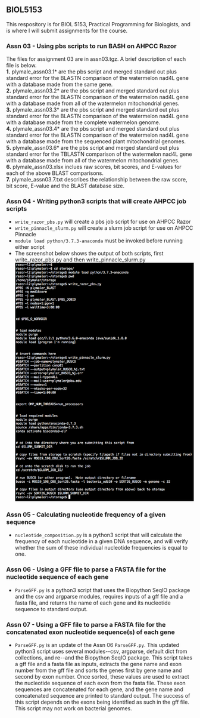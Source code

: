 ## BIOL5153
This respository is for BIOL 5153, Practical Programming for Biologists, and is where I will submit assignments for the course.

### Assn 03 - Using pbs scripts to run BASH on AHPCC Razor  
The files for assignment 03 are in assn03.tgz.  A brief description of each file is below.  
**1.** plymale_assn03.1* are the pbs script and merged standard out plus standard error for the BLASTN comparison of the watermelon nad4L gene with a database made from the same gene.  
**2.** plymale_assn03.2* are the pbs script and merged standard out plus standard error for the BLASTN comparison of the watermelon nad4L gene with a database made from all of the watermelon mitochondrial genes.  
**3.** plymale_assn03.3* are the pbs script and merged standard out plus standard error for the BLASTN comparison of the watermelon nad4L gene with a database made from the complete watermelon genome.  
**4.** plymale_assn03.4* are the pbs script and merged standard out plus standard error for the BLASTN comparison of the watermelon nad4L gene with a database made from the sequenced plant mitochondrial genomes.  
**5.** plymale_assn03.6* are the pbs script and merged standard out plus standard error for the TBLASTN comparison of the watermelon nad4L gene with a database made from all of the watermelon mitochondrial genes.  
**6.** plymale_assn03.xlsx inclues raw scores, bit scores, and E-values for each of the above BLAST comparisons.  
**7.** plymale_assn03.7.txt describes the relationship between the raw score, bit score, E-value and the BLAST database size.

### Assn 04 - Writing python3 scripts that will create AHPCC job scripts
+ `write_razor_pbs.py` will create a pbs job script for use on AHPCC Razor  
+ `write_pinnacle_slurm.py` will create a slurm job script for use on AHPCC Pinnacle  
+ `module load python/3.7.3-anaconda` must be invoked before running either script  
+ The screenshot below shows the output of both scripts, first write_razor_pbs.py and then write_pinnacle_slurm.py  
 	![evidence of successful python3 scripts to create AHPCC job scripts](python3-scripts_create-AHPCC-job-scripts.png)

### Assn 05 - Calculating nucleotide frequency of a given sequence  
+ `nucleotide_composition.py` is a python3 script that will calculate the frequency of each nucleotide in a given DNA sequence, and will verify whether the sum of these individual nucleotide frequencies is equal to one.

### Assn 06 - Using a GFF file to parse a FASTA file for the nucleotide sequence of each gene
+ `ParseGFF.py` is a python3 script that uses the Biopython SeqIO package and the csv and argparse modules, requires inputs of a gff file and a fasta file, and returns the name of each gene and its nucleotide sequence to standard output.

### Assn 07 - Using a GFF file to parse a FASTA file for the concatenated exon nucleotide sequence(s) of each gene
+ `ParseGFF.py` is an update of the Assn 06 `ParseGFF.py`.  This updated python3 script uses several modules--csv, argparse, default dict from collections, and re--and the Biopython SeqIO package.  This script takes a gff file and a fasta file as inputs, extracts the gene name and exon number from the gff file and sorts the genes first by gene name and second by exon number.  Once sorted, these values are used to extract the nucleotide sequence of each exon from the fasta file.  These exon sequences are concatenated for each gene, and the gene name and concatenated sequence are printed to standard output.  The success of this script depends on the exons being identified as such in the gff file.  This script may not work on bacterial genomes.
